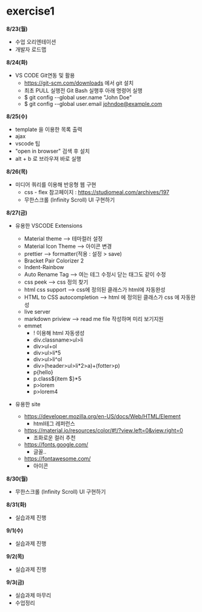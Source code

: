 # exercise1

**8/23(월)**
- 수업 오리엔테이션
- 개발자 로드맵

**8/24(화)**
- VS CODE Git연동 및 활용
  - https://git-scm.com/downloads 에서 git 설치
  -  최초 PULL 실행전 Git Bash 실행후 아래 명령어 실행
  -  $ git config --global user.name "John Doe"
  -  $ git config --global user.email johndoe@example.com

**8/25(수)**
- template 을 이용한 목록 출력
- ajax
-  vscode 팁
  -  "open in browser" 검색 후 설치
  -  alt + b 로 브라우져 바로 실행

**8/26(목)**
- 미디어 쿼리를 이용해 반응형 웹 구현
  - css - flex 참고페이지 : https://studiomeal.com/archives/197
  - 무한스크롤 (Infinity Scroll) UI 구현하기

**8/27(금)**
- 유용한 VSCODE  Extensions
  - Material theme --> 테마컬러 설정
  - Material Icon Theme --> 아이콘 변경
  - prettier --> formatter(적용 : 설정 > save)
  - Bracket Pair Colorizer 2
  - Indent-Rainbow
  - Auto Rename Tag --> 여는 테그 수정시 닫는 태그도 같이 수정
  - css peek --> css 정의 찾기
  - html css support -->  css에 정의된 클래스가 html에 자동완성
  - HTML to CSS autocompletion --> html 에 정의된 클래스가 css 에 자동완성
  - live server
  - markdown priview --> read me file 작성하며 미리 보기지원
  - emmet
    - ! 이용해 html 자동생성
    - div.classname>ul>li
    - div>ul+ol
    - div>ul>li*5
    - div>ul>li^ol
    - div>(header>ul>li*2>a)+(fotter>p)
    - p{hello}
    - p.class${item $}*5
    - p>lorem
    - p>lorem4

- 유용한 site
  - https://developer.mozilla.org/en-US/docs/Web/HTML/Element
    - html테그 레퍼런스
  - https://material.io/resources/color/#!/?view.left=0&view.right=0
    - 조화로운 컬러 추천
  - https://fonts.google.com/
    - 글꼴..
  - https://fontawesome.com/
    - 아이콘


**8/30(월)**
- 무한스크롤 (Infinity Scroll) UI 구현하기

**8/31(화)**
- 실습과제 진행

**9/1(수)**
- 실습과제 진행

**9/2(목)**
- 실습과제 진행

**9/3(금)**
- 실습과제 마무리
- 수업정리






